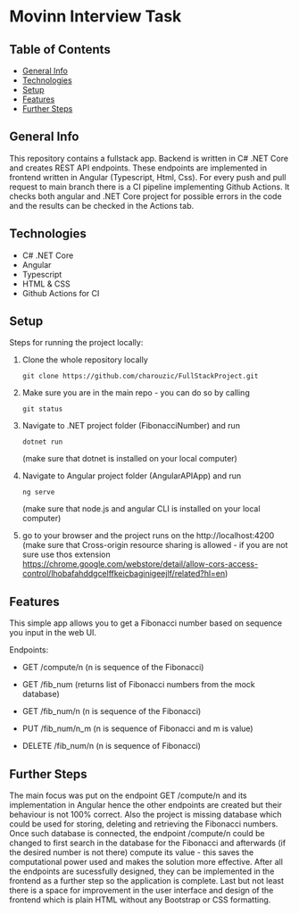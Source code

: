 # Movinn Interview Task

## Table of Contents
* [General Info](#general-info)
* [Technologies](#technologies)
* [Setup](#setup)
* [Features](#features)
* [Further Steps](#further-steps)

## General Info
This repository contains a fullstack app. Backend is written in C# .NET Core and creates REST API endpoints. 
These endpoints are implemented in frontend written in Angular (Typescript, Html, Css). For every push and 
pull request to main branch there is a CI pipeline implementing Github Actions. It checks both angular and 
.NET Core project for possible errors in the code and the results can be checked in the Actions tab.

## Technologies
* C# .NET Core
* Angular
* Typescript
* HTML & CSS
* Github Actions for CI

## Setup
Steps for running the project locally:
1. Clone the whole repository locally
   ```
   git clone https://github.com/charouzic/FullStackProject.git
   ```
   
2. Make sure you are in the main repo - you can do so by calling
   ```
   git status
   ```
   
3. Navigate to .NET project folder (FibonacciNumber) and run 
   ```
   dotnet run
   ```
   (make sure that dotnet is installed on your local computer)
   
4. Navigate to Angular project folder (AngularAPIApp) and run
   ```
   ng serve
   ```
   (make sure that node.js and angular CLI is installed on your local computer)
   
5. go to your browser and the project runs on the http://localhost:4200
   (make sure that Cross-origin resource sharing is allowed - if you are not sure use thos extension
   https://chrome.google.com/webstore/detail/allow-cors-access-control/lhobafahddgcelffkeicbaginigeejlf/related?hl=en)
   
## Features
This simple app allows you to get a Fibonacci number based on sequence you input in the web UI.

Endpoints:
* GET /compute/n 
(n is sequence of the Fibonacci)

* GET /fib_num 
(returns list of Fibonacci numbers from the mock database)

* GET /fib_num/n
(n is sequence of the Fibonacci)

* PUT /fib_num/n_m
(n is sequence of Fibonacci and m is value)

* DELETE /fib_num/n
(n is sequence of Fibonacci)

 
 ## Further Steps
The main focus was put on the endpoint GET /compute/n and its implementation in Angular hence the other endpoints are created but their behaviour is not 100% correct. Also the project is missing database which could be used for storing, deleting and retrieving the Fibonacci numbers. Once such database is connected, the endpoint /compute/n could be changed to first search in the database for the Fibonacci and afterwards (if the desired number is not there) compute its value - this saves the computational power used and makes the solution more effective. After all the endpoints are sucessfully designed, they can be implemented in the frontend as a further step so the application is complete. Last but not least there is a space for improvement in the user interface and design of the frontend which is plain HTML without any Bootstrap or CSS formatting. 
